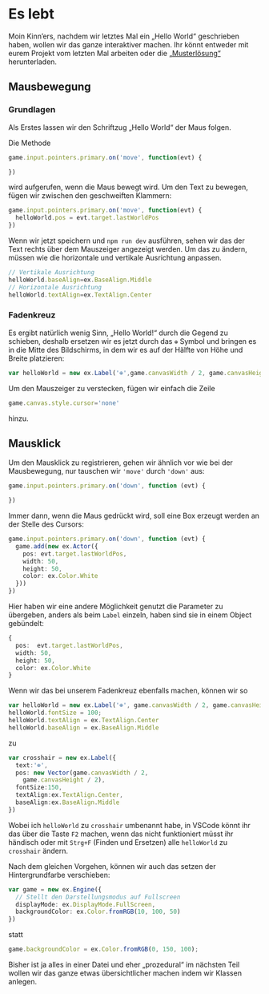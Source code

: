 # Es lebt

Moin Kinn’ers, nachdem wir letztes Mal ein „Hello World“ geschrieben haben, wollen wir das ganze interaktiver machen. Ihr könnt entweder mit eurem Projekt vom letzten Mal arbeiten oder die [„Musterlösung“](https://github.com/ModProg/ExcaliburTutorial/releases/tag/1) herunterladen.

## Mausbewegung

### Grundlagen
Als Erstes lassen wir den Schriftzug „Hello World“ der Maus folgen.

Die Methode
```typescript
game.input.pointers.primary.on('move', function(evt) {

})
```
wird aufgerufen, wenn die Maus bewegt wird.
Um den Text zu bewegen, fügen wir zwischen den geschweiften Klammern:
```typescript
game.input.pointers.primary.on('move', function(evt) {
  helloWorld.pos = evt.target.lastWorldPos
})
```
Wenn wir jetzt speichern und `npm run dev` ausführen, sehen wir das der Text rechts über dem Mauszeiger angezeigt werden. Um das zu ändern, müssen wie die horizontale und vertikale Ausrichtung anpassen.

```typescript
// Vertikale Ausrichtung
helloWorld.baseAlign=ex.BaseAlign.Middle
// Horizontale Ausrichtung
helloWorld.textAlign=ex.TextAlign.Center
```

### Fadenkreuz

Es ergibt natürlich wenig Sinn, „Hello World!“ durch die Gegend zu schieben, deshalb ersetzen wir es jetzt durch das `⊕` Symbol und bringen es in die Mitte des Bildschirms, in dem wir es auf der Hälfte von Höhe und Breite platzieren:
```typescript
var helloWorld = new ex.Label('⊕',game.canvasWidth / 2, game.canvasHeight / 2);
```
Um den Mauszeiger zu verstecken, fügen wir einfach die Zeile
```typescript
game.canvas.style.cursor='none'
```
hinzu.


## Mausklick

Um den Mausklick zu registrieren, gehen wir ähnlich vor wie bei der Mausbewegung, nur tauschen wir `'move'` durch `'down'` aus:

```typescript
game.input.pointers.primary.on('down', function (evt) {

})
```

Immer dann, wenn die Maus gedrückt wird, soll eine Box erzeugt werden an der Stelle des Cursors:
```typescript
game.input.pointers.primary.on('down', function (evt) {
  game.add(new ex.Actor({
    pos: evt.target.lastWorldPos,
    width: 50,
    height: 50,
    color: ex.Color.White
  }))
})
```

Hier haben wir eine andere Möglichkeit genutzt die Parameter zu übergeben, anders als beim `Label` einzeln, haben sind sie in einem Object gebündelt:

```typescript
{
  pos:  evt.target.lastWorldPos,
  width: 50,
  height: 50,
  color: ex.Color.White
}
```

Wenn wir das bei unserem Fadenkreuz ebenfalls machen, können wir so

```typescript
var helloWorld = new ex.Label('⊕', game.canvasWidth / 2, game.canvasHeight / 2);
helloWorld.fontSize = 100;
helloWorld.textAlign = ex.TextAlign.Center
helloWorld.baseAlign = ex.BaseAlign.Middle
```

zu

```typescript
var crosshair = new ex.Label({
  text:'⊕',
  pos: new Vector(game.canvasWidth / 2,
    game.canvasHeight / 2),
  fontSize:150,
  textAlign:ex.TextAlign.Center,
  baseAlign:ex.BaseAlign.Middle 
})
```

Wobei ich `helloWorld` zu `crosshair` umbenannt habe, in VSCode könnt ihr das über die Taste `F2` machen, wenn das nicht funktioniert müsst ihr händisch oder mit `Strg+F` (Finden und Ersetzen) alle `helloWorld` zu `crosshair` ändern.

Nach dem gleichen Vorgehen, können wir auch das setzen der Hintergrundfarbe verschieben:

```typescript
var game = new ex.Engine({
  // Stellt den Darstellungsmodus auf Fullscreen
  displayMode: ex.DisplayMode.FullScreen,
  backgroundColor: ex.Color.fromRGB(10, 100, 50)
})
```

statt 
```typescript
game.backgroundColor = ex.Color.fromRGB(0, 150, 100);
```

Bisher ist ja alles in einer Datei und eher „prozedural“ im nächsten Teil wollen wir das ganze etwas übersichtlicher machen indem wir Klassen anlegen.